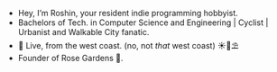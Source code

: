 - Hey, I’m Roshin, your resident indie programming hobbyist.
- Bachelors of Tech. in Computer Science and Engineering | Cyclist | Urbanist and Walkable City fanatic.
- 🔴 Live, from the west coast. (no, not *that* west coast) ☀️🌴⛱️
- Founder of Rose Gardens 🌹.

<!---
GetPsyched6/GetPsyched6 is a ✨ special ✨ repository because its `README.md` (this file) appears on your GitHub profile.
You can click the Preview link to take a look at your changes.
--->
